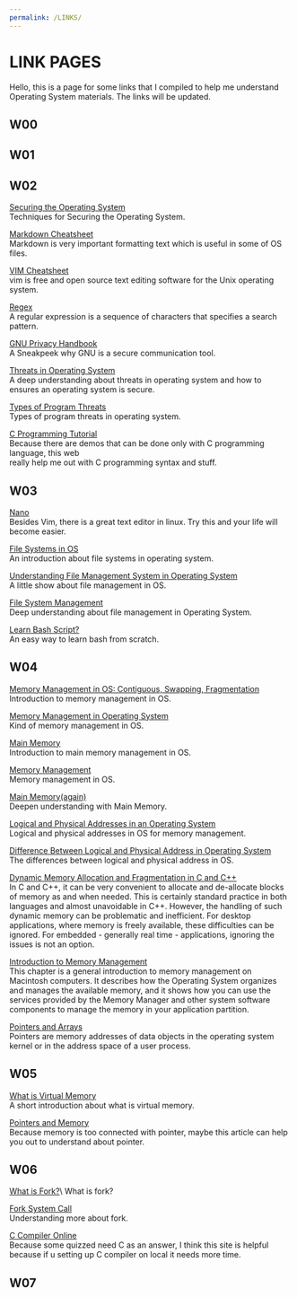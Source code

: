 ```yaml
---
permalink: /LINKS/
---
```

# LINK PAGES

Hello, this is a page for some links that I compiled 
to help me understand Operating System materials. The 
links will be updated.
## W00

## W01

## W02
[Securing the Operating System](https://www.ibm.com/docs/da/cognos-analytics/10.2.2?topic=SSEP7J_10.2.2/com.ibm.swg.ba.cognos.crn_arch.10.2.2.doc/c_securing_the_operating_system.html)\
Techniques for Securing the Operating System.

[Markdown Cheatsheet](https://markdown-here.com/)\
Markdown is very important formatting text which is useful in some of OS files.

[VIM Cheatsheet](https://vim.rtorr.com/)\
vim is free and open source text editing software for the Unix operating system.

[Regex](https://cheatography.com/davechild/cheat-sheets/regular-expressions/)\
A regular expression is a sequence of characters that specifies a search pattern. 

[GNU Privacy Handbook](https://www.gnupg.org/gph/en/manual/c14.html)\
A Sneakpeek why GNU is a secure communication tool.

[Threats in Operating System](https://www.hysolate.com/learn/sandboxing/understanding-os-security-threats-and-security-controls/)\
A deep understanding about threats in operating system and how to ensures an operating system is secure.

[Types of Program Threats](https://www.i2tutorials.com/os-introduction/os-types-of-program-threats/)\
Types of program threats in operating system.

[C Programming Tutorial](https://www.learn-c.org/)\
Because there are demos that can be done only with C programming language, this web\
really help me out with C programming syntax and stuff.

## W03

[Nano](https://linuxize.com/post/how-to-use-nano-text-editor/)\
Besides Vim, there is a great text editor in linux. Try this and your life will\
become easier.

[File Systems in OS](https://www.guru99.com/file-systems-operating-system.html)\
An introduction about file systems in operating system.

[Understanding File Management System in Operating System](https://princeabhishek410.medium.com/understanding-file-management-system-in-operating-system-4c7fbfc306f2)\
A little show about file management in OS.

[File System Management](http://faculty.salina.k-state.edu/tim/ossg/File_sys/file_sys.html)\
Deep understanding about file management in Operating System.

[Learn Bash Script?](https://dev.to/ahmedmusallam/bash-from-scratch-learn-enough-bash-to-write-your-own-scripts-189f)\
An easy way to learn bash from scratch.

## W04

[Memory Management in OS: Contiguous, Swapping, Fragmentation](https://www.guru99.com/os-memory-management.html)\
Introduction to memory management in OS.

[Memory Management in Operating System](https://www.geeksforgeeks.org/memory-management-in-operating-system/)\
Kind of memory management in OS.

[Main Memory](http://www.compsci.hunter.cuny.edu/~sweiss/course_materials/csci340/slides/chapter09.pdf)\
Introduction to main memory management in OS.

[Memory Management](https://www2.latech.edu/~box/os/ch08.pdf)\
Memory management in OS.

[Main Memory(again)](https://www.cs.uic.edu/~jbell/CourseNotes/OperatingSystems/8_MainMemory.html)\
Deepen understanding with Main Memory.

[Logical and Physical Addresses in an Operating System](https://eng.libretexts.org/Courses/Delta_College/Operating_System%3A_The_Basics/07%3A_Memory/7.5%3A_Logical_vs_Physical_Address)\
Logical and physical addresses in OS for memory management.

[Difference Between Logical and Physical Address in Operating System](http://www.meerutcollege.org/mcm_admin/upload/1587052623.pdf)\
The differences between logical and physical address in OS.

[Dynamic Memory Allocation and Fragmentation in C and C++](https://www.design-reuse.com/articles/25090/dynamic-memory-allocation-fragmentation-c.html)\
In C and C++, it can be very convenient to allocate and de-allocate blocks of memory as and when needed. This is certainly standard practice in both languages and almost unavoidable in C++. However, the handling of such dynamic memory can be problematic and inefficient. For desktop applications, where memory is freely available, these difficulties can be ignored. For embedded - generally real time - applications, ignoring the issues is not an option.

[Introduction to Memory Management](https://developer.apple.com/library/archive/documentation/mac/pdf/Memory/Intro_to_Mem_Mgmt.pdf)\
This chapter is a general introduction to memory management on Macintosh computers.
It describes how the Operating System organizes and manages the available memory,
and it shows how you can use the services provided by the Memory Manager and other
system software components to manage the memory in your application partition.

[Pointers and Arrays](https://docs.oracle.com/cd/E19253-01/817-6223/chp-pointers/index.html)\
Pointers are memory addresses of data objects in the operating system kernel or in the address space of a user process.

## W05

[What is Virtual Memory](https://www.guru99.com/virtual-memory-in-operating-system.html)\
A short introduction about what is virtual memory. 

[Pointers and Memory](http://cslibrary.stanford.edu/102/PointersAndMemory.pdf)\
Because memory is too connected with pointer, maybe this article can help
you out to understand about pointer.

## W06

[What is Fork?](https://en.wikipedia.org/wiki/Fork_(system_call))\
What is fork?

[Fork System Call](https://www.csl.mtu.edu/cs4411.ck/www/NOTES/process/fork/create.html)\
Understanding more about fork.

[C Compiler Online](https://www.onlinegdb.com/online_c_compiler)\
Because some quizzed need C as an answer, I think this site is helpful because if u setting up C compiler
on local it needs more time.

## W07
